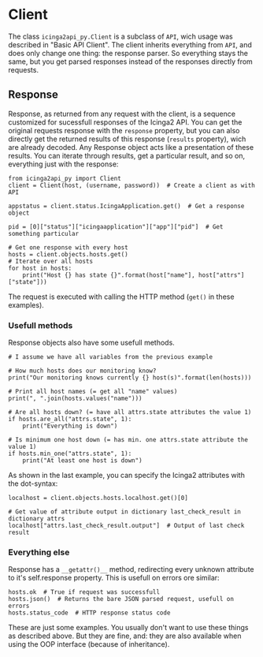 # Client
The class `icinga2api_py.Client` is a subclass of `API`, wich usage was described in "Basic API Client". The client
inherits everything from `API`, and does only change one thing: the response parser.
So everything stays the same, but you get parsed responses instead of the responses directly from requests.

## Response
Response, as returned from any request with the client, is a sequence customized for sucessfull responses of the
Icinga2 API. You can get the original requests response with the `response` property, but you can also directly get the
returned results of this response (`results` property), wich are already decoded.
Any Response object acts like a presentation of these results. You can iterate through results, get a particular result,
and so on, everything just with the response:
```
from icinga2api_py import Client
client = Client(host, (username, password))  # Create a client as with API

appstatus = client.status.IcingaApplication.get()  # Get a response object

pid = [0]["status"]["icingaapplication"]["app"]["pid"]  # Get something particular

# Get one response with every host
hosts = client.objects.hosts.get()
# Iterate over all hosts
for host in hosts:
    print("Host {} has state {}".format(host["name"], host["attrs"]["state"]))
```

The request is executed with calling the HTTP method (`get()` in these examples).

### Usefull methods
Response objects also have some usefull methods.

```
# I assume we have all variables from the previous example

# How much hosts does our monitoring know?
print("Our monitoring knows currently {} host(s)".format(len(hosts)))

# Print all host names (= get all "name" values)
print(", ".join(hosts.values("name")))

# Are all hosts down? (= have all attrs.state attributes the value 1)
if hosts.are_all("attrs.state", 1):
    print("Everything is down")

# Is minimum one host down (= has min. one attrs.state attribute the value 1)
if hosts.min_one("attrs.state", 1):
    print("At least one host is down")
```

As shown in the last example, you can specify the Icinga2 attributes with the dot-syntax:
```
localhost = client.objects.hosts.localhost.get()[0]

# Get value of attribute output in dictionary last_check_result in dictionary attrs
localhost["attrs.last_check_result.output"]  # Output of last check result
```

### Everything else
Response has a `__getattr()__` method, redirecting every unknown attribute to it's self.response property. This is
usefull on errors ore similar:
```
hosts.ok  # True if request was successfull
hosts.json()  # Returns the bare JSON parsed request, usefull on errors
hosts.status_code  # HTTP response status code
```

These are just some examples. You usually don't want to use these things as described above. But they are
fine, and: they are also available when using the OOP interface (because of inheritance).
